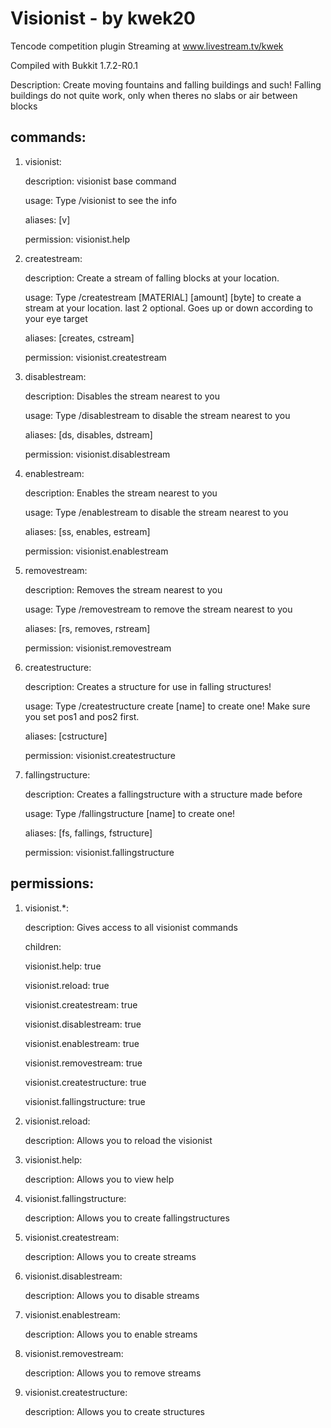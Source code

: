 Visionist - by kwek20
======

Tencode competition plugin
Streaming at www.livestream.tv/kwek

Compiled with Bukkit 1.7.2-R0.1

Description:
Create moving fountains and falling buildings and such!
Falling buildings do not quite work, only when theres no slabs or air between blocks

commands:
---------
1.  visionist:

    description: visionist base command
    
    usage: Type /visionist to see the info 
    
    aliases: [v]
    
    permission: visionist.help
2.  createstream:

    description: Create a stream of falling blocks at your location.
    
    usage: Type /createstream [MATERIAL] [amount] [byte] to create a stream at your location. last 2 optional. Goes up or down according to your eye target
    
    aliases: [creates, cstream] 
    
    permission: visionist.createstream
3.  disablestream:

    description: Disables the stream nearest to you
    
    usage: Type /disablestream to disable the stream nearest to you
    
    aliases: [ds, disables, dstream] 
    
    permission: visionist.disablestream
4.  enablestream:

    description: Enables the stream nearest to you
    
    usage: Type /enablestream to disable the stream nearest to you
    
    aliases: [ss, enables, estream] 
    
    permission: visionist.enablestream
5.  removestream:

    description: Removes the stream nearest to you
    
    usage: Type /removestream to remove the stream nearest to you
    
    aliases: [rs, removes, rstream] 
    
    permission: visionist.removestream
6.  createstructure:

    description: Creates a structure for use in falling structures!
    
    usage: Type /createstructure create [name] to create one! Make sure you set pos1 and pos2 first.
    
    aliases: [cstructure] 
    
    permission: visionist.createstructure
7.  fallingstructure:

    description: Creates a fallingstructure with a structure made before
    
    usage: Type /fallingstructure [name] to create one! 
    
    aliases: [fs, fallings, fstructure] 
    
    permission: visionist.fallingstructure
    
permissions:
------------
1.  visionist.*:

    description: Gives access to all visionist commands
    
    children:
    
     visionist.help: true
     
     visionist.reload: true
     
     visionist.createstream: true
     
     visionist.disablestream: true
     
     visionist.enablestream: true
     
     visionist.removestream: true
     
     visionist.createstructure: true
     
     visionist.fallingstructure: true
2.  visionist.reload: 

    description: Allows you to reload the visionist
3.  visionist.help:

    description: Allows you to view help
4.  visionist.fallingstructure: 

    description: Allows you to create fallingstructures
5.  visionist.createstream:

    description: Allows you to create streams
6.  visionist.disablestream:

    description: Allows you to disable streams
7.  visionist.enablestream:

    description: Allows you to enable streams
8.  visionist.removestream:

    description: Allows you to remove streams
9.  visionist.createstructure:

    description: Allows you to create structures
